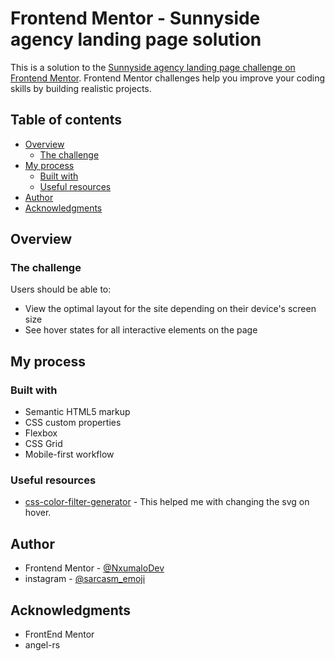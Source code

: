 # Frontend Mentor - Sunnyside agency landing page solution

This is a solution to the [Sunnyside agency landing page challenge on Frontend Mentor](https://www.frontendmentor.io/challenges/sunnyside-agency-landing-page-7yVs3B6ef). Frontend Mentor challenges help you improve your coding skills by building realistic projects.

## Table of contents

- [Overview](#overview)
  - [The challenge](#the-challenge)
- [My process](#my-process)
  - [Built with](#built-with)
  - [Useful resources](#useful-resources)
- [Author](#author)
- [Acknowledgments](#acknowledgments)

## Overview

### The challenge

Users should be able to:

- View the optimal layout for the site depending on their device's screen size
- See hover states for all interactive elements on the page

## My process

### Built with

- Semantic HTML5 markup
- CSS custom properties
- Flexbox
- CSS Grid
- Mobile-first workflow

### Useful resources

- [css-color-filter-generator](https://angel-rs.github.io/css-color-filter-generator/) - This helped me with changing the svg on hover.

## Author

- Frontend Mentor - [@NxumaloDev](https://www.frontendmentor.io/profile/NxumaloDev)
- instagram - [@sarcasm_emoji](https://www.instagram.com/sarcasm_emoji)

## Acknowledgments

- FrontEnd Mentor
- angel-rs